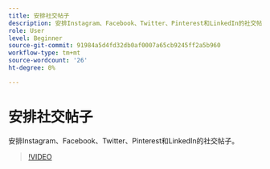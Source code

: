 ```yaml
---
title: 安排社交帖子
description: 安排Instagram、Facebook、Twitter、Pinterest和LinkedIn的社交帖子
role: User
level: Beginner
source-git-commit: 91984a5d4fd32db0af0007a65cb9245ff2a5b960
workflow-type: tm+mt
source-wordcount: '26'
ht-degree: 0%

---
```


# 安排社交帖子

安排Instagram、Facebook、Twitter、Pinterest和LinkedIn的社交帖子。

>[!VIDEO](https://video.tv.adobe.com/v/3420242?quality=12&learn=on&hidetitle=true)
